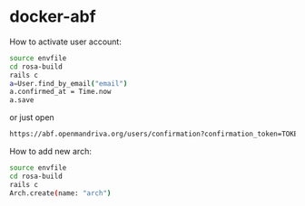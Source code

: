 # docker-abf

How to activate user account:
```bash
source envfile
cd rosa-build
rails c
a=User.find_by_email("email")
a.confirmed_at = Time.now
a.save
```

or just open

```bash
https://abf.openmandriva.org/users/confirmation?confirmation_token=TOKEN_HERE
```

How to add new arch:
```bash
source envfile
cd rosa-build
rails c
Arch.create(name: "arch")
```
